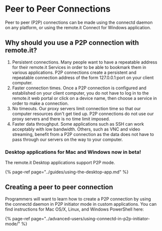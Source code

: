 # Peer to Peer Connections

Peer to peer \(P2P\) connections can be made using the connectd daemon on any platform, or using the remote.it Connect for Windows application. 

## Why should you use a P2P connection with remote.it?

1. Persistent connections.  Many people want to have a repeatable address for their remote.it Services in order to be able to bookmark them in various applications.  P2P connections create a persistent and repeatable connection address of the form 127.0.0.1:port on your client computer.
2. Faster connection times.  Once a P2P connection is configured and established on your client computer, you do not have to log in to the remote.it web portal or click on a device name, then choose a service in order to make a connection.
3. No timeouts.  Our proxy servers limit connection time so that our computer resources don't get tied up.  P2P connections do not use our proxy servers and there is no time limit imposed.
4. Faster data throughput.  Some applications such as SSH can work acceptably with low bandwidth.  Others, such as VNC and video streaming, benefit from a P2P connection as the data does not have to pass through our servers on the way to your computer.

### Desktop applications for Mac and Windows now in beta!

The remote.it Desktop applications support P2P mode.

{% page-ref page="../guides/using-the-desktop-app.md" %}

## Creating a peer to peer connection

Programmers will want to learn how to create a P2P connection by using the connectd daemon in P2P initiator mode in custom applications.  You can find instructions for Mac OS/X, Linux, and Windows PowerShell here:

{% page-ref page="../advanced-users/using-connectd-in-p2p-initiator-mode/" %}

